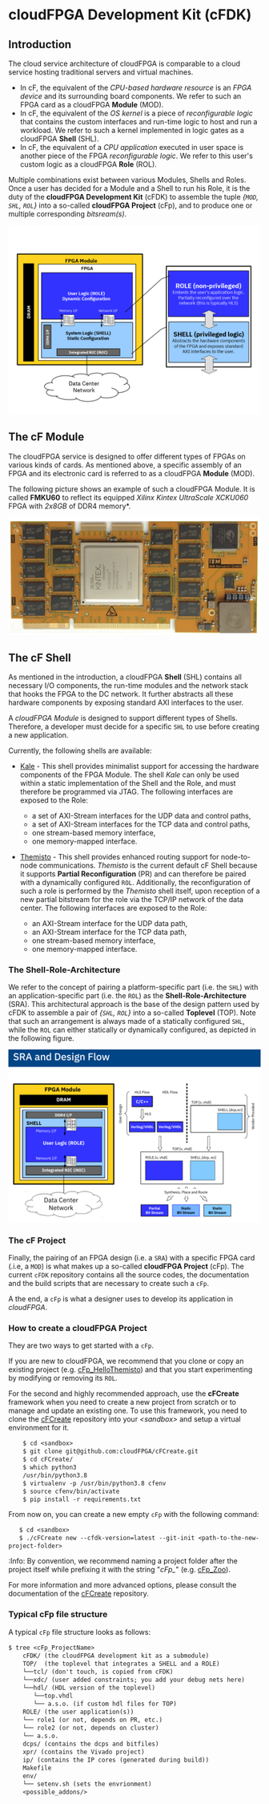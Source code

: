 # cloudFPGA Development Kit (cFDK)

## Introduction

The cloud service architecture of cloudFPGA is comparable to a cloud service hosting traditional 
servers and virtual machines. 
* In cF, the equivalent of the _CPU-based hardware resource_ is an _FPGA device_ and its 
surrounding board components. We refer to such an FPGA card as a cloudFPGA **Module** (MOD). 
* In cF, the equivalent of the _OS kernel_ is a piece of _reconfigurable logic_ that contains 
the custom interfaces and run-time logic to host and run a workload. We refer to such a kernel 
implemented in logic gates as a cloudFPGA **Shell** (SHL). 
* In cF, the equivalent of a _CPU application_ executed in user space is another piece of the 
FPGA _reconfigurable logic_. We refer to this user's custom logic as a cloudFPGA **Role** (ROL).

Multiple combinations exist between various Modules, Shells and Roles. Once a user has decided 
for a Module and a Shell to run his Role, it is the duty of the **cloudFPGA Development Kit** 
(cFDK) to assemble the tuple *{`MOD`, `SHL`, `ROL`}* into a so-called **cloudFPGA Project** (cFp), 
and to produce one or multiple corresponding _bitsream(s)_.

![SRA concept](./DOC/imgs/shell-role.png)

## The cF Module

The cloudFPGA service is designed to offer different types of FPGAs on various kinds of cards. 
As mentioned above, a specific assembly of an FPGA and its electronic card is referred to as a 
cloudFPGA **Module** (MOD). 

The following picture shows an example of such a cloudFPGA Module. It is called **FMKU60** to 
reflect its equipped *Xilinx Kintex UltraScale XCKU060* FPGA with *2x8GB* of DDR4 memory*. 
 
![FMKU60 module](./DOC/imgs/fmku60.png)

## The cF Shell

As mentioned in the introduction, a cloudFPGA **Shell** (SHL) contains all necessary I/O 
components, the run-time modules and the network stack that hooks the FPGA to the DC network. 
It further abstracts all these hardware components by exposing standard AXI interfaces to the user. 

A _cloudFPGA Module_ is designed to support different types of Shells. Therefore, a developer must 
decide for a specific `SHL` to use before creating a new application. 

Currently, the following shells are available:

 * [Kale](./DOC/Kale.md) - This shell provides minimalist support for accessing the hardware 
   components of the FPGA Module. The shell _Kale_ can only be used within a static implementation 
   of the Shell and the Role, and must therefore be programmed via JTAG. The following interfaces 
   are exposed to the Role:
    - a set of AXI-Stream interfaces for the UDP data and control paths,
    - a set of AXI-Stream interfaces for the TCP data and control paths,
    - one stream-based memory interface,
    - one memory-mapped interface.

 * [Themisto](./DOC/Themisto.md) - This shell provides enhanced routing support for node-to-node 
   communications. _Themisto_ is the current default cF Shell because it supports **Partial 
   Reconfiguration** (PR) and can therefore be paired with a dynamically configured `ROL`. 
   Additionally, the reconfiguration of such a role is performed by the _Themisto_ shell itself,
   upon reception of a new partial bitstream for the role via the TCP/IP network of the data center.
   The following interfaces 
   are exposed to the Role:
    - an AXI-Stream interface for the UDP data path,
    - an AXI-Stream interface for the TCP data path,
    - one stream-based memory interface,
    - one memory-mapped interface.

### The Shell-Role-Architecture

We refer to the concept of pairing a platform-specific part (i.e. the `SHL`) with an 
application-specific part (i.e. the `ROL`) as the **Shell-Role-Architecture** (SRA). 
This architectural approach is the base of the design pattern used by cFDK to assemble a 
pair of _{`SHL`, `ROL`}_ into a so-called **Toplevel** (TOP). Note that such an arrangement is 
always made of a statically configured `SHL`, while the `ROL` can either statically or dynamically 
configured, as depicted in the following figure.       

![SRA concept](./DOC/imgs/sra_flow.png)

### The cF Project

Finally, the pairing of an FPGA design (i.e. a `SRA`) with a specific FPGA card (.i.e, a `MOD`) is 
what makes up a so-called **cloudFPGA Project** (cFp). The current `cFDK` repository contains all 
the source codes, the documentation and the build scripts that are necessary to create such a `cFp`. 

A the end, a `cFp` is what a designer uses to develop its application in _cloudFPGA_.   

### How to create a cloudFPGA Project

They are two ways to get started with a `cFp`.

If you are new to cloudFPGA, we recommend that you clone or copy an existing project 
(e.g. [cFp_HelloThemisto](https://github.com/cloudFPGA/cFp_HelloThemisto)) and that you 
start experimenting by modifying or removing its `ROL`. 

For the second and highly recommended approach, use the **cFCreate** framework when you need to 
create a new project from scratch or to manage and update an existing one. 
To use this framework, you need to clone the [cFCreate](https://github.com/cloudFPGA/cFCreate) 
repository into your *\<sandbox>* and setup a virtual environment for it. 
```
    $ cd <sandbox>
    $ git clone git@github.com:cloudFPGA/cFCreate.git
    $ cd cFCreate/
    $ which python3
    /usr/bin/python3.8
    $ virtualenv -p /usr/bin/python3.8 cfenv
    $ source cfenv/bin/activate
    $ pip install -r requirements.txt
```
From now on, you can create a new empty `cFp` with the following command: 
 ```
    $ cd <sandbox>
    $ ./cFCreate new --cfdk-version=latest --git-init <path-to-the-new-project-folder>
```
:Info: By convention, we recommend naming a project folder after the project itself while prefixing it with the string "*cFp_*" (e.g. [cFp_Zoo](https://github.com/cloudFPGA/cFp_Zoo)). 

For more information and more advanced options, please consult the documentation of the 
[cFCreate](https://github.com/cloudFPGA/cFCreate) repository.

### Typical cFp file structure

A typical `cFp` file structure looks as follows:
```
$ tree <cFp_ProjectName>
    cFDK/ (the cloudFPGA development kit as a submodule)
    TOP/  (the toplevel that integrates a SHELL and a ROLE) 
    └──tcl/ (don't touch, is copied from cFDK) 
    └──xdc/ (user added constraints; you add your debug nets here)
    └──hdl/ (HDL version of the toplevel)
       └──top.vhdl
       └── a.s.o. (if custom hdl files for TOP)
    ROLE/ (the user application(s))
    └── role1 (or not, depends on PR, etc.)
    └── role2 (or not, depends on cluster)
    └── a.s.o.
    dcps/ (contains the dcps and bitfiles)
    xpr/ (contains the Vivado project)
    ip/ (contains the IP cores (generated during build))
    Makefile
    env/
    └── setenv.sh (sets the envrionment)
    <possible_addons/>
```

